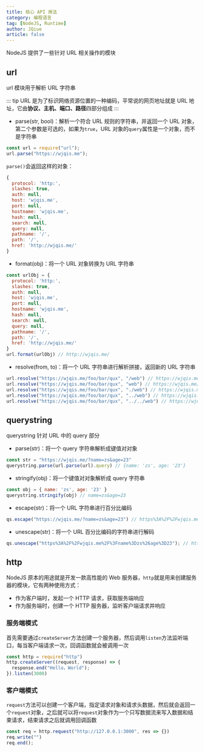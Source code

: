 ```yaml
---
title: 核心 API 用法
category: 编程语言
tag: [NodeJS, Runtime]
author: JQiue
article: false
---
```


NodeJS 提供了一些针对 URL 相关操作的模块

## url

url 模块用于解析 URL 字符串

::: tip
URL 是为了标识网络资源位置的一种编码，平常说的网页地址就是 URL 地址，它由**协议、主机、端口、路径**四部分组成
:::

+ parse(str, bool)：解析一个符合 URL 规则的字符串，并返回一个 URL 对象，第二个参数是可选的，如果为`true`，URL 对象的`query`属性是一个对象，而不是字符串

```js
const url = require("url");
url.parse("https://wjqis.me");
```

`parse()`会返回这样的对象：

```js
{
  protocol: 'http:',
  slashes: true,
  auth: null,
  host: 'wjqis.me',
  port: null,
  hostname: 'wjqis.me',
  hash: null,
  search: null,
  query: null,
  pathname: '/',
  path: '/',
  href: 'http://wjqis.me/'
}
```

+ format(obj)：将一个 URL 对象转换为 URL 字符串

```js
const urlObj = {
  protocol: 'http:',
  slashes: true,
  auth: null,
  host: 'wjqis.me',
  port: null,
  hostname: 'wjqis.me',
  hash: null,
  search: null,
  query: null,
  pathname: '/',
  path: '/',
  href: 'http://wjqis.me/'
}
url.format(urlObj) // http://wjqis.me/
```

+ resolve(from, to)：将一个 URL 字符串进行解析拼接，返回新的 URL 字符串

```js
url.resolve("https://wjqis.me/foo/bar/qux", "/web") // https://wjqis.me/web
url.resolve("https://wjqis.me/foo/bar/qux", "web") // https://wjqis.me/foo/bar/web
url.resolve("https://wjqis.me/foo/bar/qux", "./web") // https://wjqis.me/foo/bar/web
url.resolve("https://wjqis.me/foo/bar/qux", "../web") // https://wjqis.me/foo/web
url.resolve("https://wjqis.me/foo/bar/qux", "../../web") // https://wjqis.me/web
```

## querystring

querystring 针对 URL 中的 query 部分

+ parse(str)：将一个 query 字符串解析成键值对对象

```js
const str = "https://wjqis.me/?name=zs&age=23"
querystring.parse(url.parse(url).query) // {name: 'zs', age: '23'}
```

+ stringify(obj)：将一个键值对对象解析成 query 字符串

```js
const obj = { name: 'zs', age: '23' }
querystring.stringify(obj) // name=zs&age=23
```

+ escape(str)：将一个 URL 字符串进行百分比编码

```js
qs.escape("https://wjqis.me/?name=zs&age=23") // https%3A%2F%2Fwjqis.me%2F%3Fname%3Dzs%26age%3D23
```

+ unescape(str)：将一个 URL 百分比编码的字符串进行解码

```js
qs.unescape("https%3A%2F%2Fwjqis.me%2F%3Fname%3Dzs%26age%3D23"); // https://wjqis.me/?name=zs&age=23
```

## http

NodeJS 原本的用途就是开发一款高性能的 Web 服务器，`http`就是用来创建服务器的模块，它有两种使用方式：

+ 作为客户端时，发起一个 HTTP 请求，获取服务端响应
+ 作为服务端时，创建一个 HTTP 服务器，监听客户端请求并响应

### 服务端模式

首先需要通过`createServer`方法创建一个服务器，然后调用`listen`方法监听端口，每当客户端请求一次，回调函数就会被调用一次

```js
const http = require("http")
http.createServer((request, response) => {
  response.end("Hello，World");
}).listen(3000)
```

### 客户端模式

`request`方法可以创建一个客户端，指定请求对象和请求头数据，然后就会返回一个`request`对象，之后就可以将`request`对象作为一个只写数据流来写入数据和结束请求，结束请求之后就调用回调函数

```js
const req = http.request("http://127.0.0.1:3000", res => {})
req.write("")
req.end();
```
